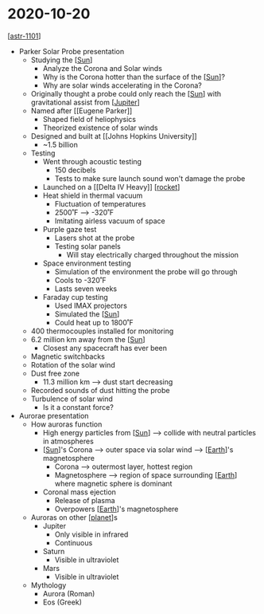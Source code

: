 # 2020-10-20

[[astr-1101]]

- Parker Solar Probe presentation
  - Studying the [[Sun]]
    - Analyze the Corona and Solar winds
    - Why is the Corona hotter than the surface of the [[Sun]]?
    - Why are solar winds accelerating in the Corona?
  - Originally thought a probe could only reach the [[Sun]] with gravitational assist from [[Jupiter]]
  - Named after [[Eugene Parker]]
    - Shaped field of heliophysics
    - Theorized existence of solar winds
  - Designed and built at [[Johns Hopkins University]]
    - ~1.5 billion
  - Testing
    - Went through acoustic testing
      - 150 decibels
      - Tests to make sure launch sound won't damage the probe
    - Launched on a [[Delta IV Heavy]] [[rocket]]
    - Heat shield in thermal vacuum
      - Fluctuation of temperatures
      - 2500˚F --> -320˚F
      - Imitating airless vacuum of space
    - Purple gaze test
      - Lasers shot at the probe
      - Testing solar panels
        - Will stay electrically charged throughout the mission
    - Space environment testing
      - Simulation of the environment the probe will go through
      - Cools to -320˚F
      - Lasts seven weeks
    - Faraday cup testing
      - Used IMAX projectors
      - Simulated the [[Sun]]
      - Could heat up to 1800˚F
  - 400 thermocouples installed for monitoring
  - 6.2 million km away from the [[Sun]]
    - Closest any spacecraft has ever been
  - Magnetic switchbacks
  - Rotation of the solar wind
  - Dust free zone
    - 11.3 million km --> dust start decreasing
  - Recorded sounds of dust hitting the probe
  - Turbulence of solar wind
    - Is it a constant force?
- Aurorae presentation
  - How auroras function
    - High energy particles from [[Sun]] --> collide with neutral particles in atmospheres
    - [[Sun]]'s Corona --> outer space via solar wind --> [[Earth]]'s magnetosphere
      - Corona --> outermost layer, hottest region
      - Magnetosphere --> region of space surrounding [[Earth]] where magnetic sphere is dominant
    - Coronal mass ejection
      - Release of plasma
      - Overpowers [[Earth]]'s magnetosphere
  - Auroras on other [[planet]]s
    - Jupiter
      - Only visible in infrared
      - Continuous
    - Saturn
      - Visible in ultraviolet
    - Mars
      - Visible in ultraviolet
  - Mythology
    - Aurora (Roman)
    - Eos (Greek)

[//begin]: # "Autogenerated link references for markdown compatibility"
[astr-1101]: astr-1101 "ASTR 1101 - Intro to the Solar System"
[sun]: sun "Sun"
[jupiter]: jupiter "Jupiter ♃"
[rocket]: rocket "Rocket"
[earth]: earth "Earth 🜨"
[planet]: planet "Planet"
[//end]: # "Autogenerated link references"